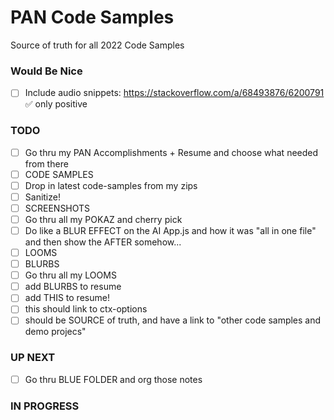 # PAN Code Samples

Source of truth for all 2022 Code Samples

### Would Be Nice

- [ ] Include audio snippets:  https://stackoverflow.com/a/68493876/6200791 ✅ only positive  

### TODO

- [ ] Go thru my PAN Accomplishments + Resume and choose what needed from there  
- [ ] CODE SAMPLES  
- [ ] Drop in latest code-samples from my zips  
- [ ] Sanitize!  
- [ ] SCREENSHOTS  
- [ ] Go thru all my POKAZ and cherry pick  
- [ ] Do like a BLUR EFFECT on the AI App.js and how it was "all in one file" and then show the AFTER somehow...  
- [ ] LOOMS  
- [ ] BLURBS  
- [ ] Go thru all my LOOMS  
- [ ] add BLURBS to resume  
- [ ] add THIS to resume!  
- [ ] this should link to ctx-options  
- [ ] should be SOURCE of truth, and have a link to "other code samples and demo projecs"  

### UP NEXT

- [ ] Go thru BLUE FOLDER and org those notes  

### IN PROGRESS


